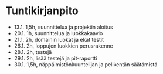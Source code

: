 # Tuntikirjanpito

* 13.1. 1,5h, suunnittelua ja projektin aloitus
* 20.1. 1h, suunnittelua ja luokkakaavio
* 21.1. 2h, domainin luokat ja ekat testit
* 26.1. 2h, loppujen luokkien perusrakenne
* 28.1. 2h, testejä
* 29.1. 2h, lisää testejä ja pit-raportti
* 30.1. 1,5h, näppäimistönkuuntelijan ja pelikentän säätämistä
